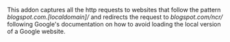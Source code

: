 This addon captures all the http requests to websites that follow the pattern *blogspot.com.[localdomain]/* and redirects the request to *blogspot.com/ncr/* following Google's documentation on how to avoid loading the local version of a Google website.
